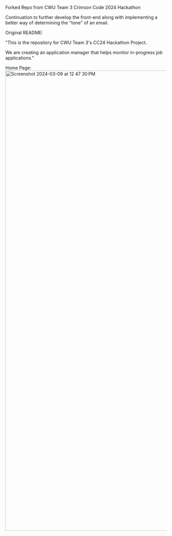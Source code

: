 Forked Repo from CWU Team 3 Crimson Code 2024 Hackathon

Continuation to further develop the front-end along with implementing a better way of determining the "tone" of an email. 



Original README:

"This is the repository for CWU Team 3's CC24 Hackathon Project.

We are creating an application manager that helps monitor in-progress job applications."


Home Page:
<img width="1440" alt="Screenshot 2024-03-09 at 12 47 30 PM" src="https://github.com/AustinSnyd3r/CC24CWUT3/assets/132637314/e9e531e8-3c05-43b1-8158-2271f526a4ea">
